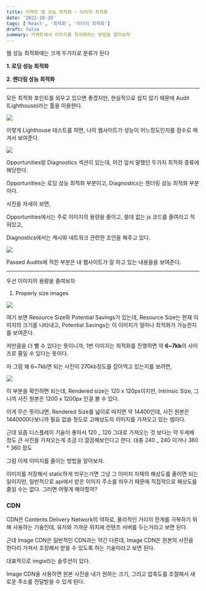 ```yaml
---
title: 리액트 웹 성능 최적화 - 이미지 최적화
date: '2022-10-20'
tags: ['React', '최적화', '이미지 최적화']
draft: false
summary: 리액트에서 이미지를 최적화하는 방법을 알아보자
---
```


웹 성능 최적화에는 크게 두가지로 분류가 된다

**1. 로딩 성능 최적화**

**2. 렌더링 성능 최적화**

---

모든 최적화 포인트를 외우고 있으면 좋겠지만, 현실적으로 쉽지 않기 때문에 Audit (Lighthouse)라는 툴을 이용한다.

![](https://velog.velcdn.com/images/bokdol11859/post/ded870c0-94ed-4b8b-b881-0c5d4d3bf663/image.png)

이렇게 Lighthouse 테스트를 하면, 나의 웹사이트가 성능이 어느정도인지를 점수로 매겨서 보여준다.

![](https://velog.velcdn.com/images/bokdol11859/post/cf2f8713-2bb3-4588-a254-2c47919ae5e1/image.png)

Opportunities랑 Diagnostics 섹션이 있는데, 이건 앞서 말했던 두가지 최적화 종류에 해당한다.

Opportunities는 로딩 성능 최적화 부분이고, Diagnostics는 렌더링 성능 최적화 부분이다.

사진을 자세히 보면,

Opportunities에서는 주로 이미지의 용량을 줄이고, 쓸데 없는 js 코드를 줄여라고 적혀있고,

Diagnostics에서는 캐시와 네트워크 관련한 조언을 해주고 있다.

![](https://velog.velcdn.com/images/bokdol11859/post/067aebf0-5bca-4a8e-a52c-4fe4e9aa5cf9/image.png)

Passed Audits에 적힌 부분은 내 웹사이트가 잘 하고 있는 내용들을 보여준다.

---

우선 이미지의 용량을 줄여보자

1. Properly size images

![](https://velog.velcdn.com/images/bokdol11859/post/913991ac-22a6-4785-8673-db1cb8c63d40/image.png)

여기 보면 Resource Size와 Potential Savings가 있는데, Resource Size는 현재 이미지의 크기를 나타내고, Potential Savings는 이 이미지가 얼마나 최적화가 가능한지를 보여준다.

저만큼을 더 뺄 수 있다는 뜻이니까, 1번 이미지는 최적화를 진행하면 약 **6~7kb**의 사이즈로 줄일 수 있다는 뜻이다.

자 그럼 왜 6~7kb면 되는 사진이 270kb정도를 잡아먹고 있는지를 보려면,

![](https://velog.velcdn.com/images/bokdol11859/post/d8da9b50-72b8-4775-995b-9bcadcda6033/image.png)

이 부분을 확인하면 되는데, Rendered size는 120 x 120px이지만, Intrinsic Size, 그니까 사진 원본은 1200 x 1200px 인걸 볼 수 있다.

이게 무슨 뜻이냐면, Rendered Size를 넓이로 따지면 약 14400인데, 사진 원본은 1440000다보니까 필요 없을 정도로 고해상도의 이미지를 가져오고 있는 셈이다.

근데 요즘 디스플레이 기술이 좋아서 120 _ 120 그대로 가져오는 것 보다는 약 두세배 정도 큰 사진을 가져오는게 조금 더 깔끔해보인다고 한다. 대충 240 _ 240 이거나 360 \* 360 정도

그럼 이제 이미지를 줄이는 방법을 알아보자.

이미지를 저장해서 static하게 띄우는거면 그냥 그 이미지 자체의 해상도를 줄이면 되는 일이지만, 일반적으로 api에서 받은 이미지 주소를 띄우기 때문에 직접적으로 해상도를 줄일 수는 없다. 그러면 어떻게 해야할까?

### CDN

CDN은 Contents Delivery Network의 약자로, 물리적인 거리의 한계를 극복하기 위해 사용하는 기술인데, 유저와 가까운 위치에 컨텐츠 서버를 두는거라고 보면 된다.

근데 Image CDN은 일반적인 CDN과는 약간 다른데, Image CDN은 원본의 사진을 한다리 거쳐서 조정해서 받을 수 있도록 하는 기술이라고 보면 된다.

대표적으로 imgix라는 솔루션이 있다.

Image CDN을 사용하면 원본 사진을 내가 원하는 크기, 그리고 압축도를 조절해서 새로운 주소를 전달받을 수 있게 된다.
